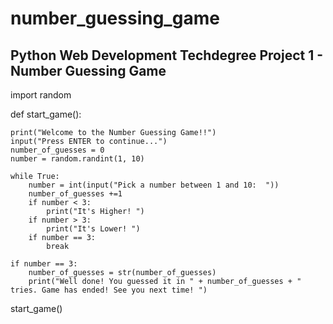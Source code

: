 # number_guessing_game

Python Web Development Techdegree
Project 1 - Number Guessing Game
--------------------------------

import random

def start_game():

    print("Welcome to the Number Guessing Game!!")
    input("Press ENTER to continue...")
    number_of_guesses = 0
    number = random.randint(1, 10)   
                
    while True:  
        number = int(input("Pick a number between 1 and 10:  "))
        number_of_guesses +=1 
        if number < 3:
            print("It's Higher! ")
        if number > 3:
            print("It's Lower! ") 
        if number == 3:
            break
            
    if number == 3:
        number_of_guesses = str(number_of_guesses)
        print("Well done! You guessed it in " + number_of_guesses + " tries. Game has ended! See you next time! ")
        
          
start_game()
